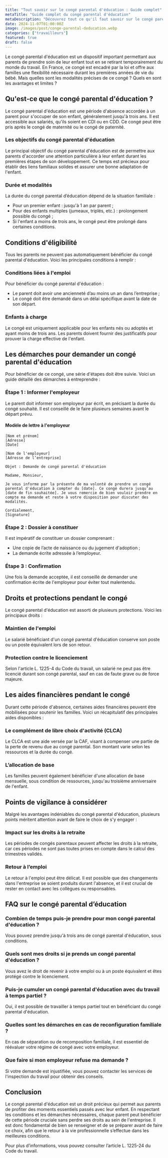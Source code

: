 ```yaml
---
title: "Tout savoir sur le congé parental d'éducation : Guide complet"
metaTitle: "Guide complet du congé parental d'éducation"
metaDescription: "Découvrez tout ce qu'il faut savoir sur le congé parental d'éducation : droits, procédures et durées."
date: 2024-11-07T01:00:00Z
image: /images/post/conge-parental-deducation.webp
categories: ["travailleurs"]
featured: true
draft: false
---
```


Le congé parental d'éducation est un dispositif important permettant aux parents de prendre soin de leur enfant tout en se retirant temporairement du monde du travail. En France, ce congé est encadré par la loi et offre aux familles une flexibilité nécessaire durant les premières années de vie du bébé. Mais quelles sont les modalités précises de ce congé ? Quels en sont les avantages et limites ?

## Qu'est-ce que le congé parental d'éducation ?

Le congé parental d'éducation est une période d'absence accordée à un parent pour s'occuper de son enfant, généralement jusqu'à trois ans. Il est accessible aux salariés, qu'ils soient en CDI ou en CDD. Ce congé peut être pris après le congé de maternité ou le congé de paternité.

### Les objectifs du congé parental d'éducation

Le principal objectif du congé parental d'éducation est de permettre aux parents d'accorder une attention particulière à leur enfant durant les premières étapes de son développement. Ce temps est précieux pour établir des liens familiaux solides et assurer une bonne adaptation de l'enfant.

### Durée et modalités

La durée du congé parental d’éducation dépend de la situation familiale :
- Pour un premier enfant : jusqu'à 1 an par parent ;
- Pour des enfants multiples (jumeaux, triplés, etc.) : prolongement possible du congé ;
- Si l'enfant a moins de trois ans, le congé peut être prolongé dans certaines conditions.

## Conditions d'éligibilité

Tous les parents ne peuvent pas automatiquement bénéficier du congé parental d'éducation. Voici les principales conditions à remplir :

### Conditions liées à l'emploi

Pour bénéficier du congé parental d'éducation :
- Le parent doit avoir une ancienneté d’au moins un an dans l’entreprise ;
- Le congé doit être demandé dans un délai spécifique avant la date de son départ.

### Enfants à charge

Le congé est uniquement applicable pour les enfants nés ou adoptés et ayant moins de trois ans. Les parents doivent fournir des justificatifs pour prouver la charge effective de l'enfant.

## Les démarches pour demander un congé parental d'éducation

Pour bénéficier de ce congé, une série d'étapes doit être suivie. Voici un guide détaillé des démarches à entreprendre :

### Étape 1 : Informer l'employeur

Le parent doit informer son employeur par écrit, en précisant la durée du congé souhaité. Il est conseillé de le faire plusieurs semaines avant le départ prévu.

#### Modèle de lettre à l'employeur

```text
[Nom et prénom]  
[Adresse]  
[Date]  

[Nom de l'employeur]  
[Adresse de l’entreprise]  

Objet : Demande de congé parental d'éducation

Madame, Monsieur,

Je vous informe par la présente de ma volonté de prendre un congé parental d'éducation à compter du [date]. Ce congé durera jusqu’au [date de fin souhaitée]. Je vous remercie de bien vouloir prendre en compte ma demande et reste à votre disposition pour discuter des modalités.

Cordialement,
[Signature]
```

### Étape 2 : Dossier à constituer

Il est impératif de constituer un dossier comprenant :
- Une copie de l’acte de naissance ou du jugement d'adoption ;
- La demande écrite adressée à l’employeur.

### Étape 3 : Confirmation

Une fois la demande acceptée, il est conseillé de demander une confirmation écrite de l'employeur pour éviter tout malentendu.

## Droits et protections pendant le congé

Le congé parental d'éducation est assorti de plusieurs protections. Voici les principaux droits :

### Maintien de l'emploi

Le salarié bénéficiant d'un congé parental d'éducation conserve son poste ou un poste équivalent lors de son retour.

### Protection contre le licenciement

Selon l'article L. 1225-4 du Code du travail, un salarié ne peut pas être licencié durant son congé parental, sauf en cas de faute grave ou de force majeure. 

## Les aides financières pendant le congé

Durant cette période d'absence, certaines aides financières peuvent être mobilisées pour soutenir les familles. Voici un récapitulatif des principales aides disponibles :

### Le complément de libre choix d'activité (CLCA)

Le CLCA est une aide versée par la CAF, visant à compenser une partie de la perte de revenu due au congé parental. Son montant varie selon les ressources et la durée du congé.

### L’allocation de base

Les familles peuvent également bénéficier d'une allocation de base mensuelle, sous condition de ressources, jusqu'au troisième anniversaire de l'enfant.

## Points de vigilance à considérer

Malgré les avantages indéniables du congé parental d'éducation, plusieurs points méritent attention avant de faire le choix de s'y engager :

### Impact sur les droits à la retraite

Les périodes de congés parentaux peuvent affecter les droits à la retraite, car ces périodes ne sont pas toutes prises en compte dans le calcul des trimestres validés.

### Retour à l’emploi

Le retour à l'emploi peut être délicat. Il est possible que des changements dans l'entreprise se soient produits durant l'absence, et il est crucial de rester en contact avec les collègues ou responsables.

## FAQ sur le congé parental d’éducation

### Combien de temps puis-je prendre pour mon congé parental d'éducation ?
Vous pouvez prendre jusqu'à trois ans de congé parental d'éducation, sous conditions.

### Quels sont mes droits si je prends un congé parental d'éducation ?
Vous avez le droit de revenir à votre emploi ou à un poste équivalent et êtes protégé contre le licenciement.

### Puis-je cumuler un congé parental d'éducation avec du travail à temps partiel ?
Oui, il est possible de travailler à temps partiel tout en bénéficiant du congé parental d'éducation.

### Quelles sont les démarches en cas de reconfiguration familiale ?
En cas de séparation ou de recomposition familiale, il est essentiel de réévaluer votre régime de congé avec votre employeur.

### Que faire si mon employeur refuse ma demande ?
Si votre demande est injustifiée, vous pouvez contacter les services de l'inspection du travail pour obtenir des conseils.

## Conclusion

Le congé parental d'éducation est un droit précieux qui permet aux parents de profiter des moments essentiels passés avec leur enfant. En respectant les conditions et les démarches nécessaires, chaque parent peut bénéficier de cette période cruciale sans perdre ses droits au sein de l'entreprise. Il est donc fondamental de bien se renseigner et de se préparer avant de faire ce choix, afin que le retour à la vie professionnelle s’effectue dans les meilleures conditions.

Pour plus d’informations, vous pouvez consulter l’article L. 1225-24 du Code du travail.